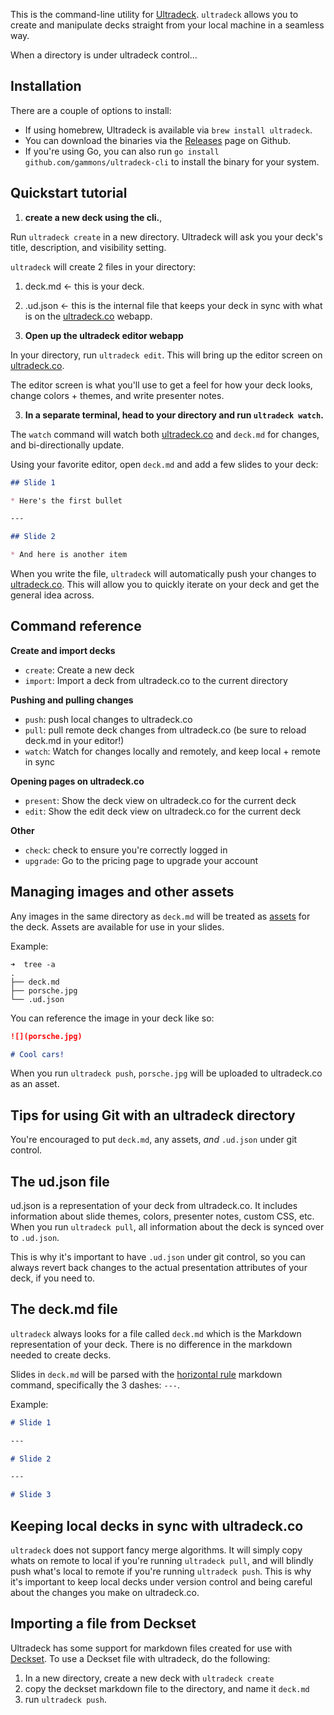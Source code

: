 This is the command-line utility for [Ultradeck](https://ultradeck.co).  `ultradeck` allows you to create and manipulate decks straight from your local machine in a seamless way.

When a directory is under ultradeck control...

## Installation

There are a couple of options to install:

* If using homebrew, Ultradeck is available via `brew install ultradeck`.
* You can download the binaries via the [Releases](https://github.com/gammons/ultradeck-cli/releases) page on Github.
* If you're using Go, you can also run `go install github.com/gammons/ultradeck-cli` to install the binary for your system.

## Quickstart tutorial

1. **create a new deck using the cli.**,

Run `ultradeck create` in a new directory.  Ultradeck will ask you your deck's title, description, and visibility setting.

`ultradeck` will create 2 files in your directory:

1. deck.md <- this is your deck.
2. .ud.json <- this is the internal file that keeps your deck in sync with what is on the [ultradeck.co](https://ultradeck.co) webapp.

2. **Open up the ultradeck editor webapp**

In your directory, run `ultradeck edit`.  This will bring up the editor screen on [ultradeck.co](https://ultradeck.co).

The editor screen is what you'll use to get a feel for how your deck looks, change colors + themes, and write presenter notes.

3. **In a separate terminal, head to your directory and run `ultradeck watch`.**

The `watch` command will watch both [ultradeck.co](https://ultradeck.co) and `deck.md` for changes, and bi-directionally update.

Using your favorite editor, open `deck.md` and add a few slides to your deck:

```markdown
## Slide 1

* Here's the first bullet

---

## Slide 2

* And here is another item
```

When you write the file, `ultradeck` will automatically push your changes to [ultradeck.co](https://ultradeck.co).  This will allow you to quickly iterate on your deck and get the general idea across.

## Command reference

**Create and import decks**

* `create`: Create a new deck
* `import`: Import a deck from ultradeck.co to the current directory

**Pushing and pulling changes**

* `push`: push local changes to ultradeck.co
* `pull`: pull remote deck changes from ultradeck.co (be sure to reload deck.md in your editor!)
* `watch`: Watch for changes locally and remotely, and keep local + remote in sync

**Opening pages on ultradeck.co**

* `present`: Show the deck view on ultradeck.co for the current deck
* `edit`: Show the edit deck view on ultradeck.co for the current deck

**Other**

* `check`: check to ensure you're correctly logged in
* `upgrade`: Go to the pricing page to upgrade your account

## Managing images and other assets

Any images in the same directory as `deck.md` will be treated as [assets](https://docs.ultradeck.co/#assets) for the deck.  Assets are available for use in your slides.

Example:

```
➜  tree -a
.
├── deck.md
├── porsche.jpg
└── .ud.json
```

You can reference the image in your deck like so:

```markdown
![](porsche.jpg)

# Cool cars!
```

When you run `ultradeck push`, `porsche.jpg` will be uploaded to ultradeck.co as an asset.

## Tips for using Git with an ultradeck directory

You're encouraged to put `deck.md`, any assets, _and_ `.ud.json` under git control.

## The ud.json file

ud.json is a representation of your deck from ultradeck.co.  It includes information about slide themes, colors, presenter notes, custom CSS, etc.  When you run `ultradeck pull`, all information about the deck is synced over to `.ud.json`.

This is why it's important to have `.ud.json` under git control, so you can always revert back changes to the actual presentation attributes of your deck, if you need to.

## The deck.md file

`ultradeck` always looks for a file called `deck.md` which is the Markdown representation of your deck.  There is no difference in the markdown needed to create decks.

Slides in `deck.md` will be parsed with the [horizontal rule](https://github.com/adam-p/markdown-here/wiki/Markdown-Cheatsheet#hr) markdown command, specifically the 3 dashes: `---`.

Example:

```markdown
# Slide 1

---

# Slide 2

---

# Slide 3
```

## Keeping local decks in sync with ultradeck.co

`ultradeck` does not support fancy merge algorithms.  It will simply copy whats on remote to local if you're running `ultradeck pull`, and will blindly push what's local to remote if you're running `ultradeck push`. This is why it's important to keep local decks under version control and being careful about the changes you make on ultradeck.co.

## Importing a file from Deckset

Ultradeck has some support for markdown files created for use with [Deckset](https://www.decksetapp.com/).  To use a Deckset file with ultradeck, do the following:

1. In a new directory, create a new deck with `ultradeck create`
2. copy the deckset markdown file to the directory, and name it `deck.md`
3. run `ultradeck push`.
